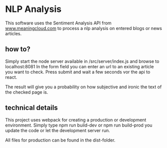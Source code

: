 # NLP Analysis

This software uses the Sentiment Analysis API from www.meaningcloud.com to process a nlp analysis on entered
blogs or news articles.

## how to?

Simply start the node server available in /src/server/index.js and browse to localhost:8081
In the form field you can enter an url to an existing article you want to check.
Press submit and wait a few seconds vor the api to react.

The result will give you a probability on how subjective and ironic the text of the checked page is.

## technical details

This project uses webpack for creating a production or development environment.
Simply type npm run build-dev or npm run build-prod you update the code or let the development server run.

All files for production can be found in the dist-folder.